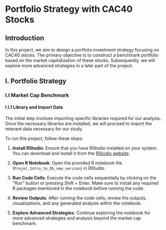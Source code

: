 # Portfolio Strategy with CAC40 Stocks

## Introduction
In this project, we aim to design a portfolio investment strategy focusing on CAC40 stocks. The primary objective is to construct a benchmark portfolio based on the market capitalization of these stocks. Subsequently, we will explore more advanced strategies in a later part of the project.

## I. Portfolio Strategy

### I.I Market Cap Benchmark

#### I.I.1 Library and Import Data
The initial step involves importing specific libraries required for our analysis. Once the necessary libraries are installed, we will proceed to import the relevant data necessary for our study.

To run this project, follow these steps:

1. **Install RStudio**: Ensure that you have RStudio installed on your system. You can download and install it from the [RStudio website](https://www.rstudio.com/products/rstudio/download/).

2. **Open R Notebook**: Open the provided R notebook file (`Projet_Intro_to_DS_new_version`) in RStudio.

3. **Run Code Cells**: Execute the code cells sequentially by clicking on the "Run" button or pressing Shift + Enter. Make sure to install any required R packages mentioned in the notebook before running the code.

4. **Review Outputs**: After running the code cells, review the outputs, visualizations, and any generated analysis within the notebook.

5. **Explore Advanced Strategies**: Continue exploring the notebook for more advanced strategies and analysis beyond the market cap benchmark.

